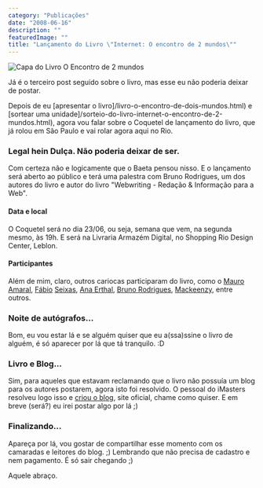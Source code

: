 ```yaml
---
category: "Publicações"
date: "2008-06-16"
description: ""
featuredImage: ""
title: "Lançamento do Livro \"Internet: O encontro de 2 mundos\""
---
```


![Capa do Livro O Encontro de 2 mundos](http://www.tishop.com.br/imagens/produtos/895/capa_grande.jpg)

Já é o terceiro post seguido sobre o livro, mas esse eu não poderia deixar de postar.

Depois de eu [apresentar o livro]/livro-o-encontro-de-dois-mundos.html) e [sortear uma unidade]/sorteio-do-livro-internet-o-encontro-de-2-mundos.html), agora vou falar sobre o Coquetel de lançamento do livro, que já rolou em São Paulo e vai rolar agora aqui no Rio.

### Legal hein Dulça. Não poderia deixar de ser.

Com certeza não e logicamente que o Baeta pensou nisso. E o lançamento será aberto ao público e terá uma palestra com Bruno Rodrigues, um dos autores do livro e autor do livro "Webwriting - Redação & Informação para a Web".

#### Data e local

O Coquetel será no dia 23/06, ou seja, semana que vem, na segunda mesmo, às 19h. E será na Livraria Armazém Digital, no Shopping Rio Design Center, Leblon.

#### Participantes

Além de mim, claro, outros cariocas participaram do livro, como o [Mauro](http://www.contemconteudo.org/) [Amaral](http://carreirasolo.org/), [Fábio](http://blog.fabioseixas.com.br/) [Seixas](http://www.camiseteria.com/), [Ana Erthal](http://www.anaerthal.com.br/), [Bruno Rodrigues](http://webinsider.uol.com.br/index.php/author/bruno-rodrigues), [Mackeenzy](http://www.videolog.tv), entre outros.

### Noite de autógrafos...

Bom, eu vou estar lá e se alguém quiser que eu a(ssa)ssine o livro de alguém, é só aparecer por lá que tá tranquilo. :D

### Livro e Blog...

Sim, para aqueles que estavam reclamando que o livro não possuía um blog para os autores postarem, agora isto foi resolvido. O pessoal do iMasters resolveu logo isso e [criou o blog](http://www.oencontrode2mundos.com.br/), site oficial, chame como quiser. E em breve (será?) eu irei postar algo por lá ;)

### Finalizando...

Apareça por lá, vou gostar de compartilhar esse momento com os camaradas e leitores do blog. ;) Lembrando que não precisa de cadastro e nem pagamento. É só sair chegando ;)

Aquele abraço.
